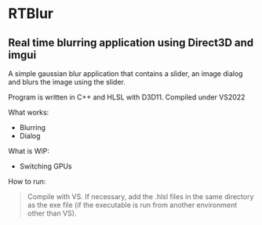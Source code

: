 # RTBlur

## Real time blurring application using Direct3D and imgui

A simple gaussian blur application that contains a slider, an image dialog and blurs the image using the slider.

Program is written in C++ and HLSL with D3D11.
Compiled under VS2022

What works:

* Blurring
* Dialog

What is WIP:

* Switching GPUs

How to run:

> Compile with VS. If necessary, add the .hlsl files in the same directory as the exe file (if the executable is run from another environment other than VS).